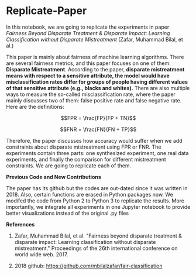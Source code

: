 # Replicate-Paper

In this notebook, we are going to replicate the experiments in paper *Fairness Beyond Disparate Treatment & Disparate Impact: Learning Classification without Disparate Mistreatment* (Zafar, Muhammad Bilal, et al.)

This paper is mainly about fairness of machine learning algorithms. There are several fairness metrics, and this paper focuses on one of them: **Disparate Mistreatment**. According to the paper, **disparate mistreatment means with respect to a sensitive attribute, the model would have misclassification rates differ for groups of people having different values of that sensitive attribute (e.g., blacks and whites).** There are also multiple ways to measure the so-called misclassification rate, where the paper mainly discusses two of them: false positive rate and false negative rate. Here are the definitions:

$$FPR = \frac{FP}{FP + TN}$$

$$FNR = \frac{FN}{FN + TP}$$

Therefore, the paper discusses how accuracy would suffer when we add constraints about disparate mistreatment using FPR or FNR. The experiments contain three parts: one synthesized experiment, one real data experiments, and finally the comparison for different mistreatment constraints. We are going to replicate each of them.

**Previous Code and New Contributions**

The paper has its github but the codes are out-dated since it was written in 2018. Also, certain functions are erased in Python packages now. We modifed the code from Python 2 to Python 3 to replicate the results. More importantly, we integrate all experiments in one Jupyter notebook to provide better visualizations instead of the original .py files

**References**

1. Zafar, Muhammad Bilal, et al. "Fairness beyond disparate treatment & disparate impact: Learning classification without disparate mistreatment." Proceedings of the 26th international conference on world wide web. 2017.


2. 2018 github: https://github.com/mbilalzafar/fair-classification
